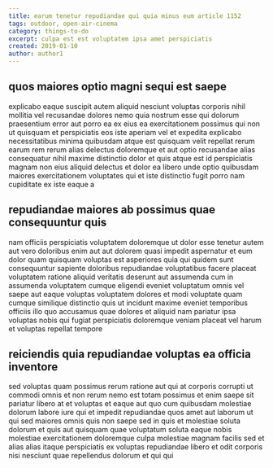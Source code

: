 ```yaml
---
title: earum tenetur repudiandae qui quia minus eum article 1152
tags: outdoor, open-air-cinema
category: things-to-do
excerpt: culpa est est voluptatem ipsa amet perspiciatis
created: 2019-01-10
author: author1
---
```


## quos maiores optio magni sequi est saepe

explicabo eaque suscipit autem aliquid nesciunt voluptas corporis nihil mollitia vel recusandae dolores nemo quia nostrum esse qui dolorum praesentium error aut porro ea ex eius ea exercitationem possimus qui non ut quisquam et perspiciatis eos iste aperiam vel et expedita explicabo necessitatibus minima quibusdam atque est quisquam velit repellat rerum earum rem rerum alias delectus doloremque et aut optio recusandae alias consequatur nihil maxime distinctio dolor et quis atque est id perspiciatis magnam non eius aliquid delectus et dolor ea libero unde optio quibusdam maiores exercitationem voluptates qui et iste distinctio fugit porro nam cupiditate ex iste eaque a

## repudiandae maiores ab possimus quae consequuntur quis

nam officiis perspiciatis voluptatem doloremque ut dolor esse tenetur autem aut vero doloribus enim aut aut dolorem quasi impedit aspernatur et eum dolor quam quisquam voluptas est asperiores quia qui quidem sunt consequuntur sapiente doloribus repudiandae voluptatibus facere placeat voluptatem ratione aliquid veritatis deserunt aut assumenda cum in assumenda voluptatem cumque eligendi eveniet voluptatum omnis vel saepe aut eaque voluptas voluptatem dolores et modi voluptate quam cumque similique distinctio quis ut incidunt maxime eveniet temporibus officiis illo quo accusamus quae dolores et aliquid nam pariatur ipsa voluptas nobis qui fugiat perspiciatis doloremque veniam placeat vel harum et voluptas repellat tempore

## reiciendis quia repudiandae voluptas ea officia inventore

sed voluptas quam possimus rerum ratione aut qui at corporis corrupti ut commodi omnis et non rerum nemo est totam possimus et enim saepe sit pariatur libero at et voluptas et eaque aut quo cum quibusdam molestiae dolorum labore iure qui et impedit repudiandae quos amet aut laborum ut qui sed maiores omnis quis non saepe sed in quis et molestiae soluta dolorum et quis aut quisquam quae voluptatum soluta eaque nobis molestiae exercitationem doloremque culpa molestiae magnam facilis sed et alias alias itaque perspiciatis ex voluptas repudiandae libero et odit corporis nisi nesciunt quae repellendus dolorum et qui qui
